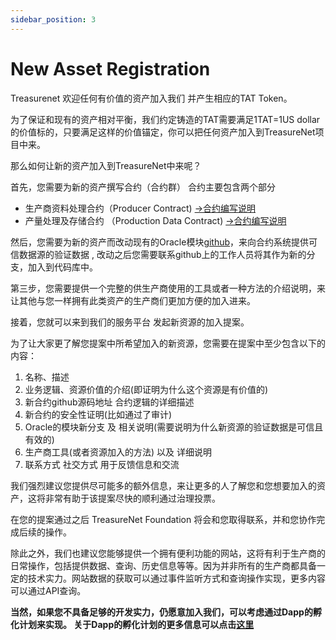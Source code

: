 ```yaml
---
sidebar_position: 3
---
```


# New Asset Registration

Treasurenet 欢迎任何有价值的资产加入我们 并产生相应的TAT Token。

为了保证和现有的资产相对平衡，我们约定铸造的TAT需要满足1TAT=1US dollar的价值标的，只要满足这样的价值锚定，你可以把任何资产加入到TreasureNet项目中来。

那么如何让新的资产加入到TreasureNet中来呢？

首先，您需要为新的资产撰写合约（合约群） 合约主要包含两个部分 
- 生产商资料处理合约（Producer Contract) [->合约编写说明](https://)
- 产量处理及存储合约 （Production Data Contract) [->合约编写说明](https://)

然后，您需要为新的资产而改动现有的Oracle模块[github](https://)，来向合约系统提供可信数据源的验证数据 , 改动之后您需要联系github上的工作人员将其作为新的分支，加入到代码库中。

第三步，您需要提供一个完整的供生产商使用的工具或者一种方法的介绍说明，来让其他与您一样拥有此类资产的生产商们更加方便的加入进来。

接着，您就可以来到我们的服务平台 发起新资源的加入提案。

为了让大家更了解您提案中所希望加入的新资源，您需要在提案中至少包含以下的内容：

1. 名称、描述
2. 业务逻辑、资源价值的介绍(即证明为什么这个资源是有价值的)
3. 新合约github源码地址 合约逻辑的详细描述
4. 新合约的安全性证明(比如通过了审计)
5. Oracle的模块新分支 及 相关说明(需要说明为什么新资源的验证数据是可信且有效的)
6. 生产商工具(或者资源加入的方法) 以及 详细说明
7. 联系方式 社交方式 用于反馈信息和交流

我们强烈建议您提供尽可能多的额外信息，来让更多的人了解您和您想要加入的资产，这将非常有助于该提案尽快的顺利通过治理投票。

在您的提案通过之后 TreasureNet Foundation 将会和您取得联系，并和您协作完成后续的操作。

除此之外，我们也建议您能够提供一个拥有便利功能的网站，这将有利于生产商的日常操作，包括提供数据、查询、历史信息等等。因为并非所有的生产商都具备一定的技术实力。网站数据的获取可以通过事件监听方式和查询操作实现，更多内容可以通过API查询。


**当然，如果您不具备足够的开发实力，仍愿意加入我们，可以考虑通过Dapp的孵化计划来实现。 关于Dapp的孵化计划的更多信息可以点击[这里](https://)**
